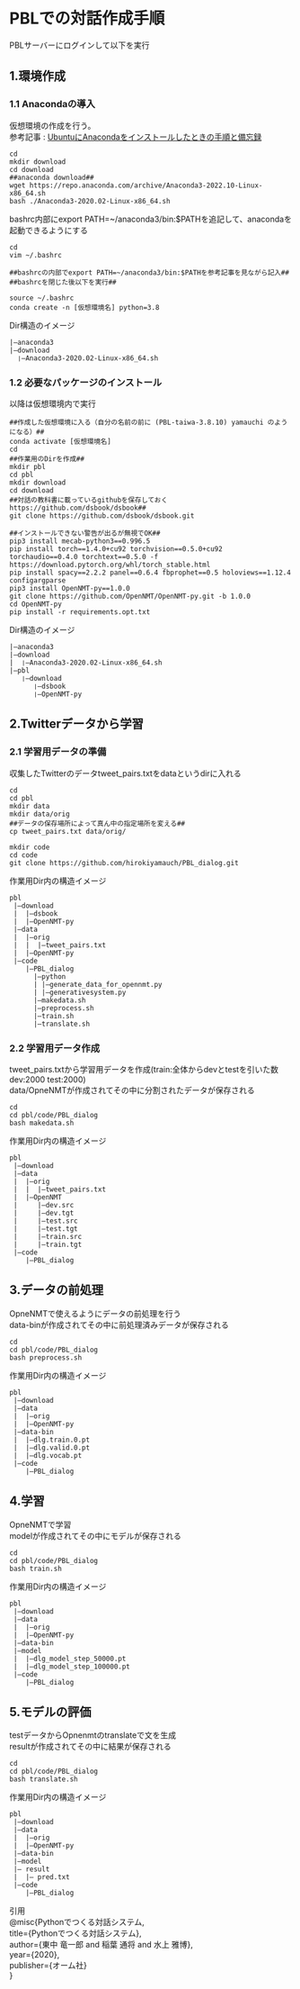 # PBLでの対話作成手順

PBLサーバーにログインして以下を実行  
## 1.環境作成  
  ### 1.1  Anacondaの導入  
  仮想環境の作成を行う。  
参考記事 : [UbuntuにAnacondaをインストールしたときの手順と備忘録](https://qiita.com/yamagarsan/items/d9864fd01f3f4cca2938)  
  ```
  cd
  mkdir download
  cd download
  ##anaconda download##
  wget https://repo.anaconda.com/archive/Anaconda3-2022.10-Linux-x86_64.sh
  bash ./Anaconda3-2020.02-Linux-x86_64.sh
  ```
  bashrc内部にexport PATH=~/anaconda3/bin:$PATHを追記して、anacondaを起動できるようにする  
  ```
  cd
  vim ~/.bashrc
  
  ##bashrcの内部でexport PATH=~/anaconda3/bin:$PATHを参考記事を見ながら記入##
  ##bashrcを閉じた後以下を実行##
  
  source ~/.bashrc
  conda create -n [仮想環境名] python=3.8
  ```
  Dir構造のイメージ
  ```
  |—anaconda3 
  |—download  
    ❘—Anaconda3-2020.02-Linux-x86_64.sh  
  ```
  ### 1.2 必要なパッケージのインストール  
  以降は仮想環境内で実行  
  ```
  ##作成した仮想環境に入る（自分の名前の前に (PBL-taiwa-3.8.10) yamauchi のようになる）##
  conda activate [仮想環境名]
  cd
  ##作業用のDirを作成##
  mkdir pbl 
  cd pbl
  mkdir download  
  cd download  
  ##対話の教科書に載っているgithubを保存しておくhttps://github.com/dsbook/dsbook##
  git clone https://github.com/dsbook/dsbook.git  
  
  ##インストールできない警告が出るが無視でOK##
  pip3 install mecab-python3==0.996.5
  pip install torch==1.4.0+cu92 torchvision==0.5.0+cu92 torchaudio==0.4.0 torchtext==0.5.0 -f https://download.pytorch.org/whl/torch_stable.html
  pip install spacy==2.2.2 panel==0.6.4 fbprophet==0.5 holoviews==1.12.4 configargparse
  pip3 install OpenNMT-py==1.0.0
  git clone https://github.com/OpenNMT/OpenNMT-py.git -b 1.0.0
  cd OpenNMT-py
  pip install -r requirements.opt.txt
  ```
  Dir構造のイメージ
  ```
  |—anaconda3 
  |—download  
  |  ❘—Anaconda3-2020.02-Linux-x86_64.sh  
  |—pbl
     ❘—download
        ❘—dsbook
        ❘—OpenNMT-py
  ```
## 2.Twitterデータから学習
  ### 2.1 学習用データの準備
  収集したTwitterのデータtweet_pairs.txtをdataというdirに入れる
  ```
  cd
  cd pbl
  mkdir data
  mkdir data/orig
  ##データの保存場所によって真ん中の指定場所を変える##
  cp tweet_pairs.txt data/orig/
  
  mkdir code
  cd code
  git clone https://github.com/hirokiyamauch/PBL_dialog.git
  ```
  作業用Dir内の構造イメージ
  ```
  pbl  
   |—download  
   |  |—dsbook  
   |  |—OpenNMT-py  
   |—data  
   |  |—orig  
   |  |  |—tweet_pairs.txt  
   |  |—OpenNMT-py  
   |—code 
      |—PBL_dialog
        |—python  
        | |—generate_data_for_opennmt.py  
        | |—generativesystem.py         
        |—makedata.sh  
        |—preprocess.sh  
        |—train.sh  
        |—translate.sh        
  ```
  ### 2.2 学習用データ作成
  tweet_pairs.txtから学習用データを作成(train:全体からdevとtestを引いた数 dev:2000 test:2000)  
  data/OpneNMTが作成されてその中に分割されたデータが保存される  
  ```
  cd
  cd pbl/code/PBL_dialog
  bash makedata.sh
  ```
  作業用Dir内の構造イメージ
  ```
  pbl  
   |—download  
   |—data  
   |  |—orig  
   |  |  |—tweet_pairs.txt  
   |  |—OpenNMT  
   |     |—dev.src
   |     |—dev.tgt
   |     |—test.src
   |     |—test.tgt
   |     |—train.src
   |     |—train.tgt
   |—code  
      |—PBL_dialog        
  ```
  
## 3.データの前処理
OpneNMTで使えるようにデータの前処理を行う  
data-binが作成されてその中に前処理済みデータが保存される  
  ```
  cd
  cd pbl/code/PBL_dialog
  bash preprocess.sh
  ```
  作業用Dir内の構造イメージ
  ```
  pbl  
   |—download  
   |—data  
   |  |—orig  
   |  |—OpenNMT-py  
   |—data-bin
   |  |—dlg.train.0.pt        
   |  |—dlg.valid.0.pt
   |  |—dlg.vocab.pt
   |—code  
      |—PBL_dialog      
  ```
## 4.学習
OpneNMTで学習  
modelが作成されてその中にモデルが保存される   
  ```
  cd
  cd pbl/code/PBL_dialog
  bash train.sh
  ```
  作業用Dir内の構造イメージ
  ```
  pbl  
   |—download  
   |—data  
   |  |—orig  
   |  |—OpenNMT-py  
   |—data-bin
   |—model
   |  |—dlg_model_step_50000.pt
   |  |—dlg_model_step_100000.pt
   |—code  
      |—PBL_dialog     
  ```
 ## 5.モデルの評価
 testデータからOpnenmtのtranslateで文を生成  
 resultが作成されてその中に結果が保存される  
  ```
  cd
  cd pbl/code/PBL_dialog
  bash translate.sh  
  ```
  作業用Dir内の構造イメージ
  ```
  pbl  
   |—download  
   |—data  
   |  |—orig  
   |  |—OpenNMT-py  
   |—data-bin
   |—model
   |— result
   |  |— pred.txt
   |—code  
      |—PBL_dialog      
  ```
 引用  
  @misc{Pythonでつくる対話システム,  
  title={Pythonでつくる対話システム},  
  author={東中 竜一郎 and 稲葉 通将 and 水上 雅博},  
  year={2020},  
  publisher={オーム社}  
}  

